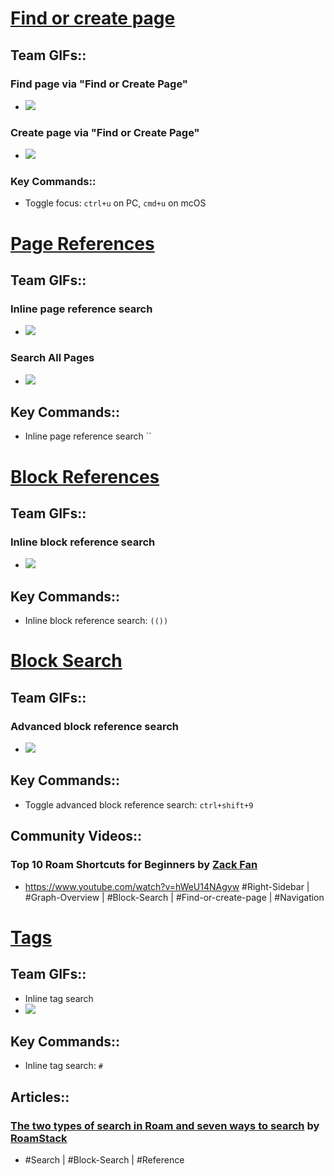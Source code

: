 # [Find or create page](<./Find or create page.md>)
## Team GIFs::
### Find page via "Find or Create Page"
- ![](https://firebasestorage.googleapis.com/v0/b/firescript-577a2.appspot.com/o/imgs%2Fapp%2Fhelp-documentation%2Flh-IodNlTT.gif?alt=media&token=8d5ddd1c-c4cc-4912-bcc5-318d395462a9)
### Create page via "Find or Create Page"
- ![](https://firebasestorage.googleapis.com/v0/b/firescript-577a2.appspot.com/o/imgs%2Fapp%2Fhelp-documentation%2F7OlfaF5_J5.gif?alt=media&token=3cae6d14-d8f8-4134-b885-f1cc50edbdce)
### Key Commands::
- Toggle focus: `ctrl+u` on PC, `cmd+u` on mcOS
# [Page References](<./Page References.md>)
## Team GIFs::
### Inline page reference search
- ![](https://firebasestorage.googleapis.com/v0/b/firescript-577a2.appspot.com/o/imgs%2Fapp%2Fhelp-documentation%2FvXYh30XhU-.gif?alt=media&token=9975042f-300c-4b27-81c4-e07ce0ae6196)
### Search All Pages
- ![](https://firebasestorage.googleapis.com/v0/b/firescript-577a2.appspot.com/o/imgs%2Fapp%2Fhelp-documentation%2F1A-BZ0Xz2j.gif?alt=media&token=74a62ead-57bc-401c-ba4f-032fb14c4369)
## Key Commands::
- Inline page reference search ``
# [Block References](<./Block References.md>)
## Team GIFs::
### Inline block reference search
- ![](https://firebasestorage.googleapis.com/v0/b/firescript-577a2.appspot.com/o/imgs%2Fapp%2Fhelp-documentation%2FkPLiIKpIT6.gif?alt=media&token=49267272-6e36-4d8e-bbbc-ab041a78312b)
## Key Commands::
- Inline block reference search: `(())`
# [Block Search](<./Block Search.md>)
## Team GIFs::
### Advanced block reference search
- ![](https://firebasestorage.googleapis.com/v0/b/firescript-577a2.appspot.com/o/imgs%2Fapp%2Fhelp-documentation%2FKFCQb6TOho.gif?alt=media&token=e6f60942-0f69-40eb-a592-fe7136e21b38)
## Key Commands::
- Toggle advanced block reference search: `ctrl+shift+9`
## Community Videos::
### Top 10 Roam Shortcuts for Beginners by [Zack Fan](<./Zack Fan.md>)
- <https://www.youtube.com/watch?v=hWeU14NAgyw>
#Right-Sidebar | #Graph-Overview | #Block-Search | #Find-or-create-page | #Navigation
# [Tags](./Tags.md)
## Team GIFs::
- Inline tag search
- ![](https://firebasestorage.googleapis.com/v0/b/firescript-577a2.appspot.com/o/imgs%2Fapp%2Fhelp-documentation%2FNeS2jRFQBv.gif?alt=media&token=274ea456-90e1-4fc6-8221-01c520a7acc8)
## Key Commands::
- Inline tag search: `#`
## Articles::
### [The two types of search in Roam and seven ways to search](https://roamstack.com/searching-in-roam/) by [RoamStack](./RoamStack.md)
- #Search | #Block-Search | #Reference